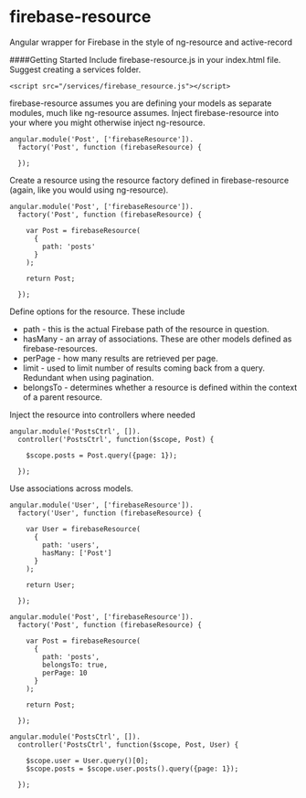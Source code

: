 firebase-resource
=================

Angular wrapper for Firebase in the style of ng-resource and active-record


####Getting Started
Include firebase-resource.js in your index.html file. Suggest creating a services folder.

    <script src="/services/firebase_resource.js"></script>
    
firebase-resource assumes you are defining your models as separate modules, much like ng-resource assumes. 
Inject firebase-resource into your where you might otherwise inject ng-resource.

    angular.module('Post', ['firebaseResource']).
      factory('Post', function (firebaseResource) {

      });
      
Create a resource using the resource factory defined in firebase-resource (again, like you would using ng-resource).

    angular.module('Post', ['firebaseResource']).
      factory('Post', function (firebaseResource) {
      
        var Post = firebaseResource(
          {
            path: 'posts'
          }
        );
        
        return Post;
        
      });

Define options for the resource. These include

* path - this is the actual Firebase path of the resource in question. 
* hasMany - an array of associations. These are other models defined as firebase-resources.
* perPage - how many results are retrieved per page.
* limit - used to limit number of results coming back from a query. Redundant when using pagination.
* belongsTo - determines whether a resource is defined within the context of a parent resource.

Inject the resource into controllers where needed

    angular.module('PostsCtrl', []).
      controller('PostsCtrl', function($scope, Post) {
        
        $scope.posts = Post.query({page: 1});
        
      });

Use associations across models.


    angular.module('User', ['firebaseResource']).
      factory('User', function (firebaseResource) {
      
        var User = firebaseResource(
          {
            path: 'users',
            hasMany: ['Post']
          }
        );
        
        return User;
        
      });
      
    angular.module('Post', ['firebaseResource']).
      factory('Post', function (firebaseResource) {
      
        var Post = firebaseResource(
          {
            path: 'posts',
            belongsTo: true,
            perPage: 10
          }
        );
        
        return Post;
        
      });
      
    angular.module('PostsCtrl', []).
      controller('PostsCtrl', function($scope, Post, User) {
        
        $scope.user = User.query()[0];
        $scope.posts = $scope.user.posts().query({page: 1});
        
      });
      
      
